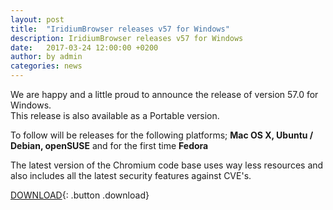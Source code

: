 ```yaml
---
layout: post
title:  "IridiumBrowser releases v57 for Windows"
description: IridiumBrowser releases v57 for Windows
date:   2017-03-24 12:00:00 +0200
author:	by admin
categories: news
---
```


We are happy and a little proud to announce the release of version 57.0 for Windows.     
This release is also available as a Portable version.    
<!--break-->
To follow will be releases for the following platforms; **Mac OS X, Ubuntu / Debian, openSUSE** and for the first time **Fedora**

The latest version of the Chromium code base uses way less resources and also includes all the latest security features against CVE's.     
      
[DOWNLOAD](/downloads/windows.html "Download v57 for Windows"){: .button .download}     

